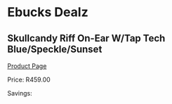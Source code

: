 
# Ebucks Dealz
## Skullcandy Riff On-Ear W/Tap Tech Blue/Speckle/Sunset
[Product Page](https://www.ebucks.com/web/shop/productSelected.do?prodId=1061111392&catId=1048640943)

Price: R459.00

Savings: 


	